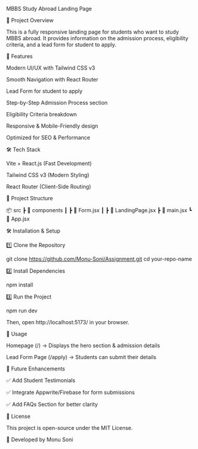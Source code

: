 MBBS Study Abroad Landing Page

📌 Project Overview

This is a fully responsive landing page for students who want to study MBBS abroad. It provides information on the admission process, eligibility criteria, and a lead form for student to apply.

🚀 Features

Modern UI/UX with Tailwind CSS v3

Smooth Navigation with React Router

Lead Form for student to apply

Step-by-Step Admission Process section

Eligibility Criteria breakdown

Responsive & Mobile-Friendly design

Optimized for SEO & Performance

🛠️ Tech Stack

Vite + React.js (Fast Development)

Tailwind CSS v3 (Modern Styling)

React Router (Client-Side Routing)

📂 Project Structure

📦 src
 ┣ 📂 components
 ┃ ┣ 📜 Form.jsx
 ┃ ┣ 📜 LandingPage.jsx
 ┣ 📜 main.jsx
 ┗ 📜 App.jsx

🛠️ Installation & Setup

1️⃣ Clone the Repository

git clone https://github.com/Monu-Soni/Assignment.git
cd your-repo-name

2️⃣ Install Dependencies

npm install

3️⃣ Run the Project

npm run dev

Then, open http://localhost:5173/ in your browser.

📌 Usage

Homepage (/) → Displays the hero section & admission details

Lead Form Page (/apply) → Students can submit their details

🎯 Future Enhancements

✅ Add Student Testimonials

✅ Integrate Appwrite/Firebase for form submissions

✅ Add FAQs Section for better clarity

📜 License

This project is open-source under the MIT License.

🚀 Developed by Monu Soni

